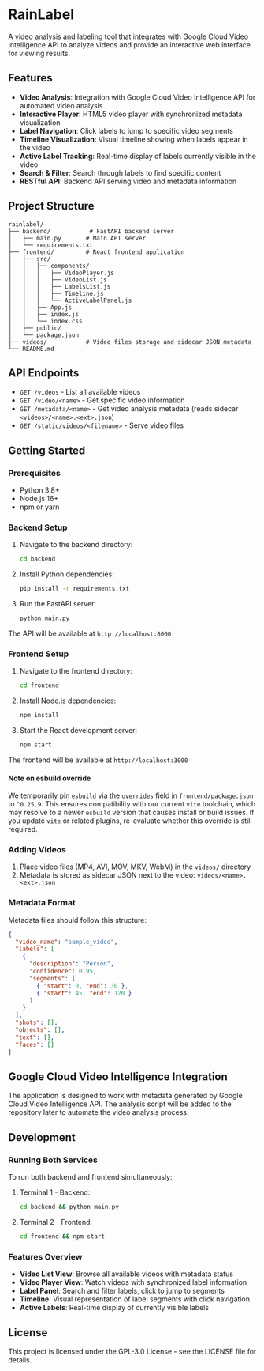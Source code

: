 # RainLabel

A video analysis and labeling tool that integrates with Google Cloud Video Intelligence API to analyze videos and provide an interactive web interface for viewing results.

## Features

- **Video Analysis**: Integration with Google Cloud Video Intelligence API for automated video analysis
- **Interactive Player**: HTML5 video player with synchronized metadata visualization
- **Label Navigation**: Click labels to jump to specific video segments
- **Timeline Visualization**: Visual timeline showing when labels appear in the video
- **Active Label Tracking**: Real-time display of labels currently visible in the video
- **Search & Filter**: Search through labels to find specific content
- **RESTful API**: Backend API serving video and metadata information

## Project Structure

```
rainlabel/
├── backend/           # FastAPI backend server
│   ├── main.py       # Main API server
│   └── requirements.txt
├── frontend/         # React frontend application
│   ├── src/
│   │   ├── components/
│   │   │   ├── VideoPlayer.js
│   │   │   ├── VideoList.js
│   │   │   ├── LabelsList.js
│   │   │   ├── Timeline.js
│   │   │   └── ActiveLabelPanel.js
│   │   ├── App.js
│   │   ├── index.js
│   │   └── index.css
│   ├── public/
│   └── package.json
├── videos/           # Video files storage and sidecar JSON metadata
└── README.md
```

## API Endpoints

- `GET /videos` - List all available videos
- `GET /video/<name>` - Get specific video information
- `GET /metadata/<name>` - Get video analysis metadata (reads sidecar `<videos>/<name>.<ext>.json`)
- `GET /static/videos/<filename>` - Serve video files

## Getting Started

### Prerequisites

- Python 3.8+
- Node.js 16+
- npm or yarn

### Backend Setup

1. Navigate to the backend directory:
   ```bash
   cd backend
   ```

2. Install Python dependencies:
   ```bash
   pip install -r requirements.txt
   ```

3. Run the FastAPI server:
   ```bash
   python main.py
   ```

The API will be available at `http://localhost:8000`

### Frontend Setup

1. Navigate to the frontend directory:
   ```bash
   cd frontend
   ```

2. Install Node.js dependencies:
   ```bash
   npm install
   ```

3. Start the React development server:
   ```bash
   npm start
   ```

The frontend will be available at `http://localhost:3000`

#### Note on esbuild override

We temporarily pin `esbuild` via the `overrides` field in `frontend/package.json` to `^0.25.9`. This ensures compatibility with our current `vite` toolchain, which may resolve to a newer `esbuild` version that causes install or build issues. If you update `vite` or related plugins, re-evaluate whether this override is still required.

### Adding Videos

1. Place video files (MP4, AVI, MOV, MKV, WebM) in the `videos/` directory
2. Metadata is stored as sidecar JSON next to the video: `videos/<name>.<ext>.json`

### Metadata Format

Metadata files should follow this structure:

```json
{
  "video_name": "sample_video",
  "labels": [
    {
      "description": "Person",
      "confidence": 0.95,
      "segments": [
        { "start": 0, "end": 30 },
        { "start": 45, "end": 120 }
      ]
    }
  ],
  "shots": [],
  "objects": [],
  "text": [],
  "faces": []
}
```

## Google Cloud Video Intelligence Integration

The application is designed to work with metadata generated by Google Cloud Video Intelligence API. The analysis script will be added to the repository later to automate the video analysis process.

## Development

### Running Both Services

To run both backend and frontend simultaneously:

1. Terminal 1 - Backend:
   ```bash
   cd backend && python main.py
   ```

2. Terminal 2 - Frontend:
   ```bash
   cd frontend && npm start
   ```

### Features Overview

- **Video List View**: Browse all available videos with metadata status
- **Video Player View**: Watch videos with synchronized label information
- **Label Panel**: Search and filter labels, click to jump to segments
- **Timeline**: Visual representation of label segments with click navigation
- **Active Labels**: Real-time display of currently visible labels

## License

This project is licensed under the GPL-3.0 License - see the LICENSE file for details.